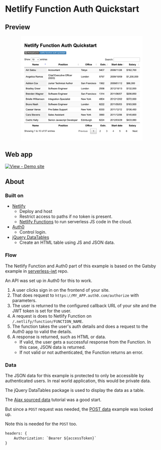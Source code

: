 # Netlify Function Auth Quickstart


## Preview

<div align="center">
    <a href="https://netlify-function-auth-quickstart.netlify.app/">
        <img src="/sample.png" alt="Sample screenshot" title="Sample screenshot" width="400" />
    </a>
</div>


## Web app

[![View - Demo site](https://img.shields.io/badge/View-Demo_site-2ea44f)](https://netlify-function-auth-quickstart.netlify.app/)


## About

### Built on

- [Netlify](https://netlify.com/)
    - Deploy and host
    - Restrict access to paths if no token is present.
    - [Netlify Functions](https://functions.netlify.com/) to run serverless JS code in the cloud.
- [Auth0](https://auth0.com/)
    - Control login.
- [jQuery DataTables](https://datatables.net)
    - Create an HTML table using JS and JSON data.

### Flow

The Netlify Function and Auth0 part of this example is based on the Gatsby example in [serverless-jwt](https://github.com/sandrinodimattia/serverless-jwt) repo.

An API was set up in Auth0 for this to work.

1. A user clicks sign in on the frontend of your site.
2. That does request to `https://MY_APP.auth0.com/authorize` with parameters.
3. The user is returned to the configured callback URL of your site and the JWT token is set for the user.
4. A request is does to Netlify Function on `/.netlify/function/FUNCTION_NAME`.
5. The function takes the user's auth details and does a request to the Auth0 app to valid the details.
6. A response is returned, such as HTML or data.
    - If valid, the user gets a successful response from the Function. In this case, JSON data is returned.
    - If not valid or not authenticated, the Function returns an error.

### Data

The JSON data for this example is protected to only be accessible by authenticated users. In real world application, this would be private data.

The jQuery DataTables package is used to display the data as a table.

The [Ajax sourced data](https://datatables.net/examples/data_sources/ajax.html) tutorial was a good start.

But since a `POST` request was needed, the [POST data](https://datatables.net/examples/server_side/post.html) example was looked up.

Note this is needed for the `POST` too.

```
headers: {
    Authorization: `Bearer ${accessToken}`
}
```
